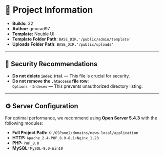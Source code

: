 # 🚀 Project Information

- **Builds:** 32  
- **Author:** gmurad97  
- **Template:** Nouble UI  
- **Template Folder Path:** `BASE_DIR.'/public/admin/template'`  
- **Uploads Folder Path:** `BASE_DIR.'/public/uploads'`

---

## 🚨 Security Recommendations

- **Do not delete `index.html`** — This file is crucial for security.  
- **Do not remove the `.htaccess` file row:**  
  `Options -Indexes` — This prevents unauthorized directory listing.

---

## ⚙️ Server Configuration

For optimal performance, we recommend using **Open Server 5.4.3** with the following modules:
- **Full Project Path:** `X:/OSPanel/domains/news.local/application`
- **HTTP:** `Apache_2.4-PHP_8.0-8.1+Nginx_1.23`
- **PHP:** `PHP_8.0` 
- **MySQL:** `MySQL-8.0-Win10`
